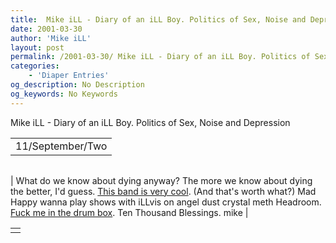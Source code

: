 ```yaml
---
title:  Mike iLL - Diary of an iLL Boy. Politics of Sex, Noise and Depression 
date: 2001-03-30
author: 'Mike iLL'
layout: post
permalink: /2001-03-30/ Mike iLL - Diary of an iLL Boy. Politics of Sex, Noise and Depression 
categories:
    - 'Diaper Entries'
og_description: No Description
og_keywords: No Keywords
---
```

<style>
body {
  background-color: ;
  color: ;
}
a {
  color: ;
}
a:active {
  color: ;
}
a:visited {
  color: ;
}
</style>

   Mike iLL - Diary of an iLL Boy. Politics of Sex, Noise and Depression     



|  |
| --- |
| 11/September/Two  |

  
  



|  |
| --- |
| 
What do we know about dying anyway? 
The more we know about dying the better, I'd guess.
[This band is very cool](http://www.mindlessselfindulgence.com).
(And that's worth what?)
Mad Happy wanna play shows with iLLvis on angel dust crystal meth Headroom.
[Fuck me in the drum box](http://www.peachesrocks.com).
  Ten Thousand Blessings. mike |

   


|  |
| --- |
|  |

   
   
   
   
  

